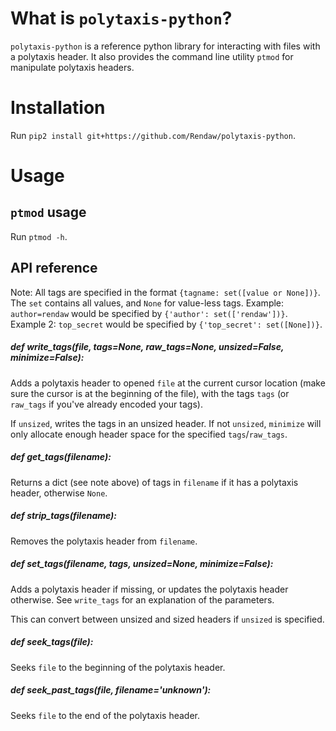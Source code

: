 # What is `polytaxis-python`?

`polytaxis-python` is a reference python library for interacting with files with a polytaxis header.  It also provides the command line utility `ptmod` for manipulate polytaxis headers.

# Installation

Run `pip2 install git+https://github.com/Rendaw/polytaxis-python`.

# Usage

## `ptmod` usage

Run `ptmod -h`.

## API reference

Note: All tags are specified in the format `{tagname: set([value or None])}`.  The `set` contains all values, and `None` for value-less tags.
Example: `author=rendaw` would be specified by `{'author': set(['rendaw'])}`.  
Example 2: `top_secret` would be specified by `{'top_secret': set([None])}`.

##### def write_tags(file, tags=None, raw_tags=None, unsized=False, minimize=False):

Adds a polytaxis header to opened `file` at the current cursor location (make sure the cursor is at the beginning of the file), with the tags `tags` (or `raw_tags` if you've already encoded your tags).  

If `unsized`, writes the tags in an unsized header.  If not `unsized`, `minimize` will only allocate enough header space for the specified `tags`/`raw_tags`.

##### def get_tags(filename):

Returns a dict (see note above) of tags in `filename` if it has a polytaxis header, otherwise `None`.

##### def strip_tags(filename):

Removes the polytaxis header from `filename`.

##### def set_tags(filename, tags, unsized=None, minimize=False):

Adds a polytaxis header if missing, or updates the polytaxis header otherwise.  See `write_tags` for an explanation of the parameters.

This can convert between unsized and sized headers if `unsized` is specified.

##### def seek_tags(file):

Seeks `file` to the beginning of the polytaxis header.

##### def seek_past_tags(file, filename='unknown'):

Seeks `file` to the end of the polytaxis header.

